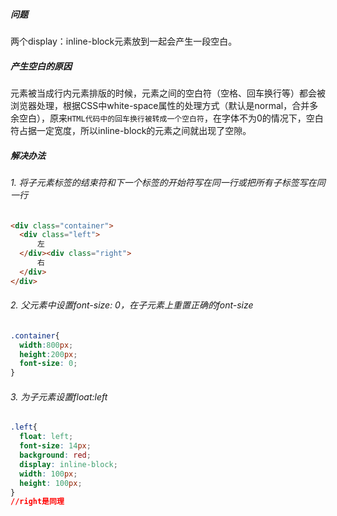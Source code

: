 ##### 问题

两个display：inline-block元素放到一起会产生一段空白。

##### 产生空白的原因

元素被当成行内元素排版的时候，元素之间的空白符（空格、回车换行等）都会被浏览器处理，根据CSS中white-space属性的处理方式（默认是normal，合并多余空白），原来`HTML代码中的回车换行被转成一个空白符`，在字体不为0的情况下，空白符占据一定宽度，所以inline-block的元素之间就出现了空隙。

##### 解决办法

###### 1. 将子元素标签的结束符和下一个标签的开始符写在同一行或把所有子标签写在同一行

```html
<div class="container">
  <div class="left">
      左
  </div><div class="right">
      右
  </div>
</div>
```

###### 2. 父元素中设置font-size: 0，在子元素上重置正确的font-size

```css
.container{
  width:800px;
  height:200px;
  font-size: 0;
}
```

###### 3. 为子元素设置float:left

```css
.left{
  float: left;
  font-size: 14px;
  background: red;
  display: inline-block;
  width: 100px;
  height: 100px;
}
//right是同理
```